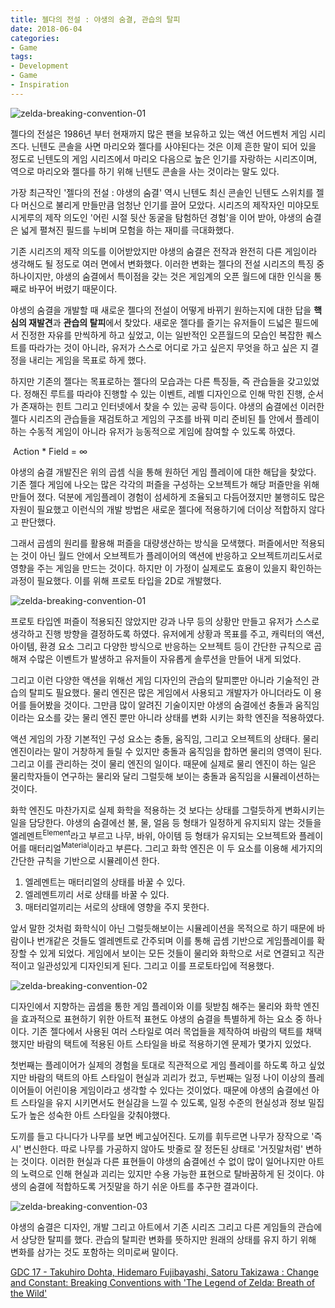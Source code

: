 ```yaml
---
title: 젤다의 전설 : 야생의 숨결, 관습의 탈피
date: 2018-06-04
categories:
- Game
tags:
- Development
- Game
- Inspiration
---
```


![zelda-breaking-convention-01](https://user-images.githubusercontent.com/18159012/41011861-cb5243c2-6979-11e8-84d8-a0602ee1e02f.jpg)

 젤다의 전설은 1986년 부터 현재까지 많은 팬을 보유하고 있는 액션 어드벤처 게임 시리즈다. 닌텐도 콘솔을 사면 마리오와 젤다를 사야된다는 것은 이제 흔한 말이 되어 있을 정도로 닌텐도의 게임 시리즈에서 마리오 다음으로 높은 인기를 자랑하는 시리즈이며, 역으로 마리오와 젤다를 하기 위해 닌텐도 콘솔을 사는 것이라는 말도 있다.

 가장 최근작인 '젤다의 전설 : 야생의 숨결' 역시 닌텐도 최신 콘솔인 닌텐도 스위치를 젤다 머신으로 불리게 만들만큼 엄청난 인기를 끌어 모았다. 시리즈의 제작자인 미야모토 시게루의 제작 의도인 '어린 시절 뒷산 동굴을 탐험하던 경험'을 이어 받아, 야생의 숨결은 넓게 펼쳐진 필드를 누비며 모험을 하는 재미를 극대화했다.

 기존 시리즈의 제작 의도를 이어받았지만 야생의 숨결은 전작과 완전히 다른 게임이라 생각해도 될 정도로 여러 면에서 변화했다. 이러한 변화는 젤다의 전설 시리즈의 특징 중 하나이지만, 야생의 숨결에서 특이점을 갖는 것은 게임계의 오픈 월드에 대한 인식을 통째로 바꾸어 버렸기 때문이다.

 야생의 숨결을 개발할 때 새로운 젤다의 전설이 어떻게 바뀌기 원하는지에 대한 답을 **핵심의 재발견**과 **관습의 탈피**에서 찾았다. 새로운 젤다를 즐기는 유저들이 드넓은 필드에서 진정한 자유를 만씩하게 하고 싶었고, 이는 일반적인 오픈월드의 모습인 복잡한 퀘스트를 따라가는 것이 아니라, 유저가 스스로 어디로 가고 싶은지 무엇을 하고 싶은 지 결정을 내리는 게임을 목표로 하게 했다.

 하지만 기존의 젤다는 목표로하는 젤다의 모습과는 다른 특징들, 즉 관습들을 갖고있었다. 정해진 루트를 따라야 진행할 수 있는 이벤트, 레벨 디자인으로 인해 막힌 진행, 순서가 존재하는 힌트 그리고 인터넷에서 찾을 수 있는 공략 등이다. 야생의 숨결에선 이러한 젤다 시리즈의 관습들을 재검토하고 게임의 구조를 바꿔 미리 준비된 틀 안에서 플레이 하는 수동적 게임이 아니라 유저가 능동적으로 게임에 참여할 수 있도록 하였다.

​    Action * Field = ∞

 야생의 숨결 개발진은 위의 곱셈 식을 통해 원하던 게임 플레이에 대한 해답을 찾았다. 기존 젤다 게임에 나오는 많은 각각의 퍼즐을 구성하는 오브젝트가 해당 퍼즐만을 위해 만들어 졌다. 덕분에 게임플레이 경험이 섬세하게 조율되고 다듬어졌지만 불행히도 많은 자원이 필요했고 이런식의 개발 방법은 새로운 젤다에 적용하기에 더이상 적합하지 않다고 판단했다.

 그래서 곱셈의 원리를 활용해 퍼즐을 대량생산하는 방식을 모색했다. 퍼즐에서만 적용되는 것이 아닌 월드 안에서 오브젝트가 플레이어의 액션에 반응하고 오브젝트끼리도서로 영향을 주는 게임을 만드는 것이다. 하지만 이 가정이 실제로도 효용이 있을지 확인하는 과정이 필요했다. 이를 위해 프로토 타입을 2D로 개발했다.

![zelda-breaking-convention-01](https://user-images.githubusercontent.com/18159012/41010924-390052ba-6975-11e8-9063-8e537b41fc7e.gif)

 프로토 타입엔 퍼즐이 적용되진 않았지만 강과 나무 등의 상황만 만들고 유저가 스스로 생각하고 진행 방향을 결정하도록 하였다. 유저에게 상황과 목표를 주고, 캐릭터의 액션, 아이템, 환경 요소 그리고 다양한 방식으로 반응하는 오브젝트 등이 간단한 규칙으로 곱해져 수많은 이벤트가 발생하고 유저들이 자유롭게 솔루션을 만들어 내게 되었다.

 그리고 이런 다양한 액션을 위해선 게임 디자인의 관습의 탈피뿐만 아니라 기술적인 관습의 탈피도 필요했다. 물리 엔진은 많은 게임에서 사용되고 개발자가 아니더라도 이 용어를 들어봤을 것이다. 그만큼 많이 알려진 기술이지만 야생의 숨결에선 충돌과 움직임이라는 요소를 갖는 물리 엔진 뿐만 아니라 상태를 변화 시키는 화학 엔진을 적용하였다.

 액션 게임의 가장 기본적인 구성 요소는 충돌, 움직임, 그리고 오브젝트의 상태다. 물리 엔진이라는 말이 거창하게 들릴 수 있지만 충돌과 움직임을 합하면 물리의 영역이 된다. 그리고 이를 관리하는 것이 물리 엔진의 일이다. 때문에 실제로 물리 엔진이 하는 일은 물리학자들이 연구하는 물리와 달리 그럴듯해 보이는 충돌과  움직임을 시뮬레이션하는 것이다.

 화학 엔진도 마찬가지로 실제 화학을 적용하는 것 보다는 상태를 그럴듯하게 변화시키는 일을 담당한다. 야생의 숨결에선 불, 물, 얼음 등 형태가 일정하게 유지되지 않는 것들을 엘레멘트<sup>Element</sup>라고 부르고 나무, 바위, 아이템 등 형태가 유지되는 오브젝트와 플레이어를 매터리얼<sup>Material</sup>이라고 부른다. 그리고 화학 엔진은 이 두 요소를 이용해 세가지의 간단한 규칙을 기반으로 시뮬레이션 한다.

1. 엘레멘트는 매터리얼의 상태를 바꿀 수 있다.
2. 엘레멘트끼리 서로 상태를 바꿀 수 있다.
3. 매터리얼끼리는 서로의 상태에 영향을 주지 못한다.

 앞서 말한 것처럼 화학식이 아닌 그럴듯해보이는 시뮬레이션을 목적으로 하기 때문에 바람이나 번개같은 것들도 엘레멘트로 간주되며 이를 통해 곱셈 기반으로 게임플레이를 확장할 수 있게 되었다. 게임에서 보이는 모든 것들이 물리와 화학으로 서로 연결되고 직관적이고 일관성있게 디자인되게 된다. 그리고 이를 프로토타입에 적용했다.

![zelda-breaking-convention-02](https://user-images.githubusercontent.com/18159012/41011040-dc0996a6-6975-11e8-9c52-3dc285a8bba2.gif)

 디자인에서 지향하는 곱셈을 통한 게임 플레이와 이를 뒷받침 해주는 물리와 화학 엔진을 효과적으로 표현하기 위한 아트적 표현도 야생의 숨결을 특별하게 하는 요소 중 하나이다. 기존 젤다에서 사용된 여러 스타일로 여러 목업들을 제작하여 바람의 택트를 채택했지만 바람의 택트에 적용된 아트 스타일을 바로 적용하기엔 문제가 몇가지 있었다.

 첫번째는 플레이어가 실제의 경험을 토대로 직관적으로 게임 플레이를 하도록 하고 싶었지만 바람의 택트의 아트 스타일이 현실과 괴리가 컸고, 두번째는 일정 나이 이상의 플레이어들이 어린이용 게임이라고 생각할 수 있다는 것이었다. 때문에 야생의 숨결에선 아트 스타일을 유지 시키면서도 현실감을 느낄 수 있도록, 일정 수준의 현실성과 정보 밀집도가 높은 성숙한 아트 스타일을 갖춰야했다.

 도끼를 들고 다니다가 나무를 보면 베고싶어진다. 도끼를 휘두르면 나무가 장작으로 '즉시' 변신한다. 따로 나무를 가공하지 않아도 밧줄로 잘 정돈된 상태로 '거짓말처럼' 변하는 것이다. 이러한 현실과 다른 표현들이 야생의 숨결에선 수 없이 많이 일어나지만 아트의 노력으로 인해 현실과 괴리는 있지만 수용 가능한 표현으로 탈바꿈하게 된 것이다. 야생의 숨결에 적합하도록 거짓말을 하기 쉬운 아트를 추구한 결과이다.

![zelda-breaking-convention-03](https://user-images.githubusercontent.com/18159012/41011782-68b4dafe-6979-11e8-88d4-9be43cba0461.gif)

 야생의 숨결은 디자인, 개발 그리고 아트에서 기존 시리즈 그리고 다른 게임들의 관습에서 상당한 탈피를 했다. 관습의 탈피란 변화를 뜻하지만 원래의 상태를 유지 하기 위해 변화를 삼가는 것도 포함하는 의미로써 말이다.



[GDC 17 - Takuhiro Dohta, Hidemaro Fujibayashi, Satoru Takizawa : Change and Constant: Breaking Conventions with 'The Legend of Zelda: Breath of the Wild'](http://www.gdcvault.com/play/1024562/Change-and-Constant-Breaking-Conventions) 